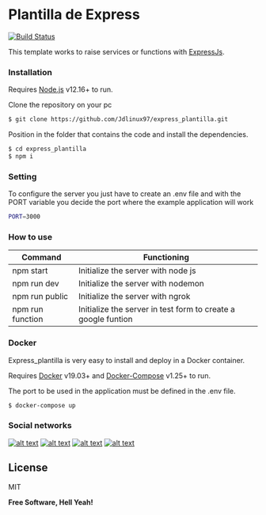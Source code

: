 <!-- @format -->

# Plantilla de Express

[![Build Status](https://travis-ci.org/joemccann/dillinger.svg?branch=master)](https://travis-ci.org/joemccann/dillinger)

This template works to raise services or functions with [ExpressJs](https://expressjs.com/).

### Installation

Requires [Node.js](https://nodejs.org/) v12.16+ to run.

Clone the repository on your pc

```sh
$ git clone https://github.com/Jdlinux97/express_plantilla.git
```

Position in the folder that contains the code and install the dependencies.

```sh
$ cd express_plantilla
$ npm i
```

### Setting

To configure the server you just have to create an .env file and with the PORT variable you decide
the port where the example application will work

```sh
PORT=3000
```

### How to use

| Command          | Functioning                                                   |
| ---------------- | ------------------------------------------------------------- |
| npm start        | Initialize the server with node js                            |
| npm run dev      | Initialize the server with nodemon                            |
| npm run public   | Initialize the server with ngrok                              |
| npm run function | Initialize the server in test form to create a google funtion |

### Docker

Express_plantilla is very easy to install and deploy in a Docker container.

Requires [Docker](https://www.docker.com/) v19.03+ and
[Docker-Compose](https://docs.docker.com/compose/) v1.25+ to run.

The port to be used in the application must be defined in the .env file.

```sh
$ docker-compose up
```

### Social networks

[![alt text][1.1]][1] [![alt text][2.1]][2] [![alt text][3.1]][3] [![alt text][4.1]][4]

[1.1]: http://i.imgur.com/tXSoThF.png 'twitter icon with padding'
[2.1]: https://i.imgur.com/A21PSOX.png 'linkedin icon with padding'
[3.1]: https://i.imgur.com/FTfZyuk.png 'Instagram  icon with padding'
[4.1]: http://i.imgur.com/0o48UoR.png 'github icon with padding'
[1]: https://twitter.com/dimasdevelop
[2]: https://www.linkedin.com/in/dimas-gonzalez/
[3]: https://www.instagram.com/jdlinux/?hl=en
[4]: https://github.com/dimasdevelop

## License

MIT

**Free Software, Hell Yeah!**

